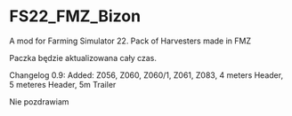 # FS22_FMZ_Bizon
 A mod for Farming Simulator 22. Pack of Harvesters made in FMZ

Paczka będzie aktualizowana cały czas.

Changelog 0.9:
Added: Z056, Z060, Z060/1, Z061, Z083, 4 meters Header, 5 meteres Header, 5m Trailer

Nie pozdrawiam